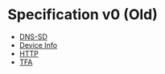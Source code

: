 # Specification v0 (Old)

- [DNS-SD](dns_sd.md)
- [Device Info](device_info.md)
- [HTTP](http.md)
- [TFA](https://github.com/noseam-env/libvirtualtfa)

